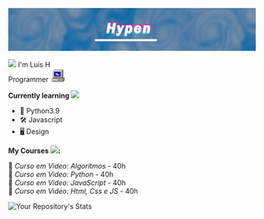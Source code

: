 <img src="/arq/banner.png"/>

<img src=https://github.com/TheDudeThatCode/TheDudeThatCode/blob/master/Assets/powerup.gif width="30"> I'm Luis H
</br>
Programmer <img src=https://github.com/TheDudeThatCode/TheDudeThatCode/blob/master/Assets/PC.gif width="30">

**Currently learning <img src=https://acegif.com/wp-content/gifs/book-75.gif width="30">**

- 🐍 Python3.9</br>
- 🛠 Javascript
- 🖥️ Design

**My Courses <img src=https://i.gifer.com/origin/e4/e4cd0639b5a5c1e164aeff4370ed2365.gif width="30" >:**

 📖 *Curso em Video: Algoritmos* - 40h
</br>
 📖 *Curso em Video: Python* - 40h
</br>
 📖 *Curso em Video: JavaScript* - 40h
</br>
 📖 *Curso em Video: Html, Css e JS* - 40h

 ![Your Repository's Stats](https://github-readme-stats.vercel.app/api?username=OHypen&show_icons=true&theme=dracula)

